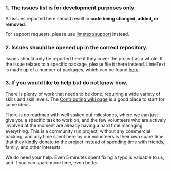 ### 1. The issues list is for development purposes only.

All issues reported here should result in **code being changed, added, or removed**.

For support requests, please use [limetext/support](https://github.com/limetext/support) instead.


### 2. Issues should be opened up in the correct repository.

Issues should only be reported here if they cover the project as a whole. If the issue relates to a specific package, please file it there instead. LimeText is made up of a number of packages, which can be found [here](https://github.com/limetext).


### 3. If you would like to help but do not know how.

There is plenty of work that needs to be done, requiring a wide variety of skills and skill levels. The [Contributing wiki page](https://github.com/limetext/lime/wiki/Contributing) is a good place to start for some ideas.

There is no roadmap with well staked out milestones, where we can just give you a specific task to work on, and the few volunteers who are actively involved at the moment are already having a hard time managing everything. This is a community run project, without any commercial backing, and any time spent here by our volunteers is their own spare time that they kindly donate to the project instead of spending time with friends, family, and other interests.

We do need your help. Even 5 minutes spent fixing a typo is valuable to us, and if you can spare more time, even better.
